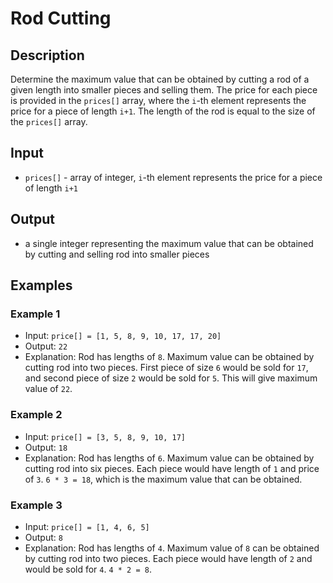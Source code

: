 # Rod Cutting

## Description

Determine the maximum value that can be obtained by cutting a rod of a given length into smaller pieces and selling
them. The price for each piece is provided in the `prices[]` array, where the `i`-th element represents the price for a
piece of length `i+1`. The length of the rod is equal to the size of the `prices[]` array.

## Input

* `prices[]` - array of integer, `i`-th element represents the price for a piece of length `i+1`

## Output

* a single integer representing the maximum value that can be obtained by cutting and selling rod into smaller pieces

## Examples

### Example 1

* Input: `price[] = [1, 5, 8, 9, 10, 17, 17, 20]`
* Output: `22`
* Explanation: Rod has lengths of `8`. Maximum value can be obtained by cutting rod into two pieces. First piece of size
  `6` would be sold for `17`, and second piece of size `2` would be sold for `5`. This will give maximum value of `22`.

### Example 2

* Input: `price[] = [3, 5, 8, 9, 10, 17]`
* Output: `18`
* Explanation: Rod has lengths of `6`. Maximum value can be obtained by cutting rod into six pieces. Each piece would
  have length of `1` and price of `3`. `6 * 3 = 18`, which is the maximum value that can be obtained.

### Example 3

* Input: `price[] = [1, 4, 6, 5]`
* Output: `8`
* Explanation: Rod has lengths of `4`. Maximum value of `8` can be obtained by cutting rod into two pieces. Each piece
  would have length of `2` and would be sold for `4`. `4 * 2 = 8`.
